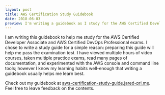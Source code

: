 ```yaml
---
layout: post
title: AWS Certification Study Guidebook
date: 2018-06-03
preview: I'm writing a guidebook as I study for the AWS Certified Developer Associate and DevOps Professional exams.
---
```


I am writing this guidebook to help me study for the AWS Certified Developer Associate and AWS Certified DevOps Professional exams. I chose to write a study guide for a simple reason: preparing this guide will help me pass the examination test. I have viewed multiple hours of video courses, taken multiple practice exams, read many pages of documentation, and experimented with the AWS console and command line tools; however I know my learning habits well-enough that writing a guidebook usually helps me learn best.

Check out my guidebook at [aws-certification-study-guide.jared-pri.me](aws-certification-study-guide.jared-pri.me). Feel free to leave feedback on the contents.
